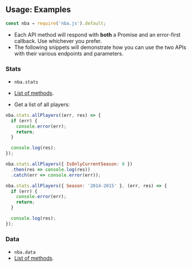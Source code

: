 ## Usage: Examples

```js
const nba = require('nba.js').default;
```

- Each API method will respond with **both** a Promise and an error-first callback. Use whichever you prefer.
- The following snippets will demonstrate how you can use the two APIs with their various endpoints and parameters.

### Stats

  - `nba.stats`
  - [List of methods](api/STATS.md#method-reference).

  - Get a list of all players:
  
  ```js
  nba.stats.allPlayers((err, res) => {
    if (err) {
      console.error(err);
      return;
    }

    console.log(res);
  });
  ```

  ```js
  nba.stats.allPlayers({ IsOnlyCurrentSeason: 0 })
    .then(res => console.log(res))
    .catch(err => console.error(err));
  ```

  ```js
  nba.stats.allPlayers({ Season: '2014-2015' }, (err, res) => {
    if (err) {
      console.error(err);
      return;
    }

    console.log(res);
  });
  ```

### Data

  - `nba.data`
  - [List of methods](api/DATA.md#method-reference).
